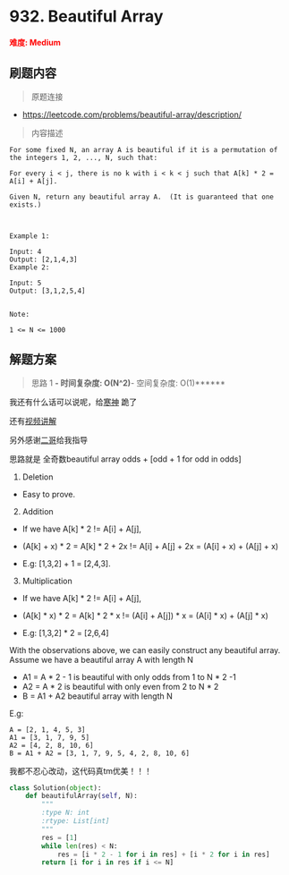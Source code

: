 # 932. Beautiful Array

**<font color=red>难度: Medium</font>**

## 刷题内容

> 原题连接

* https://leetcode.com/problems/beautiful-array/description/

> 内容描述

```
For some fixed N, an array A is beautiful if it is a permutation of the integers 1, 2, ..., N, such that:

For every i < j, there is no k with i < k < j such that A[k] * 2 = A[i] + A[j].

Given N, return any beautiful array A.  (It is guaranteed that one exists.)

 

Example 1:

Input: 4
Output: [2,1,4,3]
Example 2:

Input: 5
Output: [3,1,2,5,4]
 

Note:

1 <= N <= 1000
```

## 解题方案

> 思路 1
******- 时间复杂度: O(N^2)******- 空间复杂度: O(1)******



我还有什么话可以说呢，给[寒神](https://leetcode.com/problems/beautiful-array/discuss/186679/C++JavaPython-Odd-+-Even-Pattern-O(N))
跪了

还有[视频讲解](https://www.youtube.com/watch?v=9L6bPGDfyqo)

另外感谢[二哥](https://leetcode.com/scut_dell/)给我指导

思路就是 全奇数beautiful array odds + [odd + 1 for odd in odds]

1. Deletion
- Easy to prove.

2. Addition
- If we have A[k] * 2 != A[i] + A[j],
- (A[k] + x) * 2 = A[k] * 2 + 2x != A[i] + A[j] + 2x = (A[i] + x) + (A[j] + x)

- E.g: [1,3,2] + 1 = [2,4,3].

3. Multiplication
- If we have A[k] * 2 != A[i] + A[j],
- (A[k] * x) * 2 = A[k] * 2 * x != (A[i] + A[j]) * x = (A[i] * x) + (A[j] * x)

- E.g: [1,3,2] * 2 = [2,6,4]


With the observations above, we can easily construct any beautiful array.
Assume we have a beautiful array A with length N

- A1 = A * 2 - 1 is beautiful with only odds from 1 to N * 2 -1
- A2 = A * 2 is beautiful with only even from 2 to N * 2
- B = A1 + A2 beautiful array with length N

E.g:
```
A = [2, 1, 4, 5, 3]
A1 = [3, 1, 7, 9, 5]
A2 = [4, 2, 8, 10, 6]
B = A1 + A2 = [3, 1, 7, 9, 5, 4, 2, 8, 10, 6]
```

我都不忍心改动，这代码真tm优美！！！

```python
class Solution(object):
    def beautifulArray(self, N):
        """
        :type N: int
        :rtype: List[int]
        """
        res = [1]
        while len(res) < N:
            res = [i * 2 - 1 for i in res] + [i * 2 for i in res]
        return [i for i in res if i <= N]
```
































